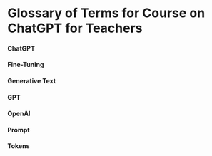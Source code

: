 # Glossary of Terms for Course on ChatGPT for Teachers

#### ChatGPT

#### Fine-Tuning

#### Generative Text

#### GPT

#### OpenAI

#### Prompt

#### Tokens